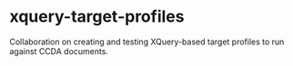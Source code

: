 xquery-target-profiles
======================

Collaboration on creating and testing XQuery-based target profiles to run against CCDA documents.
